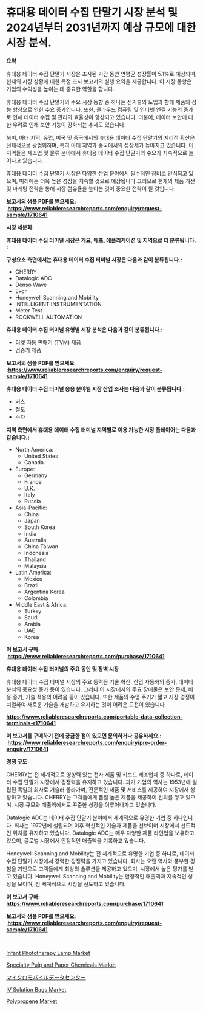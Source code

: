 <p><h1>휴대용 데이터 수집 단말기 시장 분석 및 2024년부터 2031년까지 예상 규모에 대한 시장 분석.</h1></p><p><strong>요약</strong></p>
<p><p>휴대용 데이터 수집 단말기 시장은 조사된 기간 동안 연평균 성장률이 5.1%로 예상되며, 현재의 시장 상황에 대한 특정 조사 보고서의 실행 요약을 제공합니다. 이 시장 동향은 기업의 수익성을 높이는 데 중요한 역할을 합니다.</p><p>휴대용 데이터 수집 단말기의 주요 시장 동향 중 하나는 신기술의 도입과 함께 제품의 성능 향상으로 인한 수요 증가입니다. 또한, 클라우드 컴퓨팅 및 인터넷 연결 기능의 증가로 인해 데이터 수집 및 관리의 효율성이 향상되고 있습니다. 더불어, 데이터 보안에 대한 우려로 인해 보안 기능이 강화되는 추세도 있습니다.</p><p>북미, 아태 지역, 유럽, 미국 및 중국에서의 휴대용 데이터 수집 단말기의 지리적 확산은 전체적으로 광범위하며, 특히 아태 지역과 중국에서의 성장세가 높아지고 있습니다. 이 지역들은 제조업 및 물류 분야에서 휴대용 데이터 수집 단말기의 수요가 지속적으로 늘어나고 있습니다.</p><p>휴대용 데이터 수집 단말기 시장은 다양한 산업 분야에서 필수적인 장비로 인식되고 있으며, 미래에는 더욱 높은 성장을 지속할 것으로 예상됩니다.그러므로 현재의 제품 개선 및 마케팅 전략을 통해 시장 점유율을 높이는 것이 중요한 전략이 될 것입니다.</p></p>
<p><strong>보고서의 샘플 PDF를 받으세요: &nbsp;<a href="https://www.reliableresearchreports.com/enquiry/request-sample/1710641">https://www.reliableresearchreports.com/enquiry/request-sample/1710641</a></strong></p>
<p><strong>시장 세분화:</strong></p>
<p><strong> 휴대용 데이터 수집 터미널 시장은 개요, 배포, 애플리케이션 및 지역으로 더 분류됩니다. :</strong></p>
<p><strong>구성요소 측면에서는 휴대용 데이터 수집 터미널 시장은 다음과 같이 분류됩니다.:</strong></p>
<p><ul><li>CHERRY</li><li>Datalogic ADC</li><li>Denso Wave</li><li>Exor</li><li>Honeywell Scanning and Mobility</li><li>INTELLIGENT INSTRUMENTATION</li><li>Meter Test</li><li>ROCKWELL AUTOMATION</li></ul></p>
<p><strong> 휴대용 데이터 수집 터미널 유형별 시장 분석은 다음과 같이 분류됩니다.:</strong></p>
<p><ul><li>티켓 자동 판매기 (TVM) 제품</li><li>검증기 제품</li></ul></p>
<p><strong>보고서의 샘플 PDF를 받으세요 :<a href="https://www.reliableresearchreports.com/enquiry/request-sample/1710641">https://www.reliableresearchreports.com/enquiry/request-sample/1710641</a></strong></p>
<p><strong> 휴대용 데이터 수집 터미널 응용 분야별 시장 산업 조사는 다음과 같이 분류됩니다.:</strong></p>
<p><ul><li>버스</li><li>철도</li><li>주차</li></ul></p>
<p><strong>지역 측면에서 휴대용 데이터 수집 터미널 지역별로 이용 가능한 시장 플레이어는 다음과 같습니다.:</strong></p>
<p><ul>
    <li>
        North America:
        <ul>
            <li>United States</li>
            <li>Canada</li>
        </ul>
    </li>
    <li>
        Europe:
        <ul>
            <li>Germany</li>
            <li>France</li>
            <li>U.K.</li>
            <li>Italy</li>
            <li>Russia</li>
        </ul>
    </li>
    <li>
        Asia-Pacific:
        <ul>
            <li>China</li>
            <li>Japan</li>
            <li>South Korea</li>
            <li>India</li>
            <li>Australia</li>
            <li>China Taiwan</li>
            <li>Indonesia</li>
            <li>Thailand</li>
            <li>Malaysia</li>
        </ul>
    </li>
    <li>
        Latin America:
        <ul>
            <li>Mexico</li>
            <li>Brazil</li>
            <li>Argentina Korea</li>
            <li>Colombia</li>
        </ul>
    </li>
    <li>
        Middle East & Africa:
        <ul>
            <li>Turkey</li>
            <li>Saudi</li>
            <li>Arabia</li>
            <li>UAE</li>
            <li>Korea</li>
        </ul>
    </li>
    </ul></p>
<p><strong>이 보고서 구매: &nbsp;<a href="https://www.reliableresearchreports.com/purchase/1710641">https://www.reliableresearchreports.com/purchase/1710641</a></strong></p>
<p><strong>휴대용 데이터 수집 터미널의 주요 동인 및 장벽 시장</strong></p>
<p><p>휴대용 데이터 수집 터미널 시장의 주요 동력은 기술 혁신, 산업 자동화의 증가, 데이터 분석의 중요성 증가 등이 있습니다. 그러나 이 시장에서의 주요 장애물은 보안 문제, 비용 증가, 기술 적용의 어려움 등이 있습니다. 또한 제품의 수명 주기가 짧고 시장 경쟁이 치열하여 새로운 기술을 개발하고 유지하는 것이 어려운 도전이 있습니다.</p></p>
<p><strong><a href="https://www.reliableresearchreports.com/portable-data-collection-terminals-r1710641">https://www.reliableresearchreports.com/portable-data-collection-terminals-r1710641</a></strong></p>
<p><strong>이 보고서를 구매하기 전에 궁금한 점이 있으면 문의하거나 공유하세요.: &nbsp;<a href="https://www.reliableresearchreports.com/enquiry/pre-order-enquiry/1710641">https://www.reliableresearchreports.com/enquiry/pre-order-enquiry/1710641</a></strong></p>
<p><strong>경쟁 구도</strong></p>
<p><p>CHERRY는 전 세계적으로 영향력 있는 전자 제품 및 키보드 제조업체 중 하나로, 데이터 수집 단말기 시장에서 경쟁력을 유지하고 있습니다. 과거 기업의 역사는 1953년에 설립된 독일의 회사로 거슬러 올라가며, 전문적인 제품 및 서비스를 제공하여 시장에서 성장하고 있습니다. CHERRY는 고객들에게 품질 높은 제품을 제공하여 신뢰를 쌓고 있으며, 시장 규모와 매출액에서도 꾸준한 성장을 이루어나가고 있습니다.</p><p>Datalogic ADC는 데이터 수집 단말기 분야에서 세계적으로 유명한 기업 중 하나입니다. 회사는 1972년에 설립되어 이후 혁신적인 기술과 제품을 선보이며 시장에서 선도적인 위치를 유지하고 있습니다. Datalogic ADC는 매우 다양한 제품 라인업을 보유하고 있으며, 글로벌 시장에서 안정적인 매출액을 기록하고 있습니다.</p><p>Honeywell Scanning and Mobility는 전 세계적으로 유명한 기업 중 하나로, 데이터 수집 단말기 시장에서 강력한 경쟁력을 가지고 있습니다. 회사는 오랜 역사와 풍부한 경험을 기반으로 고객들에게 최상의 솔루션을 제공하고 있으며, 시장에서 높은 평가를 받고 있습니다. Honeywell Scanning and Mobility는 안정적인 매출액과 지속적인 성장을 보이며, 전 세계적으로 시장을 선도하고 있습니다.</p></p>
<p><strong>이 보고서 구매: &nbsp; <a href="https://www.reliableresearchreports.com/purchase/1710641">https://www.reliableresearchreports.com/purchase/1710641</a></strong></p>
<p><strong>보고서의 샘플 PDF를 받으세요: &nbsp;<a href="https://www.reliableresearchreports.com/enquiry/request-sample/1710641">https://www.reliableresearchreports.com/enquiry/request-sample/1710641</a></strong><strong></strong></p>
<p>&nbsp;</p>
<p><p><a href="https://github.com/abdelrhmankishk22/Market-Research-Report-List-4/blob/main/infant-phototherapy-lamp-market.md">Infant Phototherapy Lamp Market</a></p><p><a href="https://www.linkedin.com/pulse/specialty-pulp-paper-chemicals-market-provides-detailed-segmentation-r7zxf?trackingId=1GeVr6PaG8bo7qsQLZtpQQ%3D%3D">Specialty Pulp and Paper Chemicals Market</a></p><p><a href="https://github.com/lrlmopnhwd79300/Market-Research-Report-List-1/blob/main/905725830498.md">マイクロモバイルデータセンター</a></p><p><a href="https://github.com/joannagoyvaerts/Market-Research-Report-List-2/blob/main/iv-solution-bags-market.md">IV Solution Bags Market</a></p><p><a href="https://issuu.com/reportprime-2/docs/polypropene-market-size-2030.pptx">Polypropene Market</a></p></p>